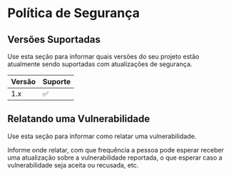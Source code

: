 # Política de Segurança

## Versões Suportadas

Use esta seção para informar quais versões do seu projeto estão
atualmente sendo suportadas com atualizações de segurança.

| Versão  | Suporte             |
| ------- | ------------------- |
| 1.x   | :white_check_mark:  | 

## Relatando uma Vulnerabilidade

Use esta seção para informar como relatar uma vulnerabilidade.

Informe onde relatar, com que frequência a pessoa pode esperar receber uma atualização sobre a vulnerabilidade reportada, o que esperar caso a vulnerabilidade seja aceita ou recusada, etc.
